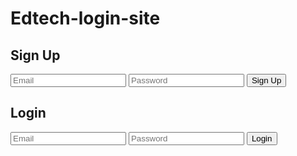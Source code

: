 # Edtech-login-site
<!DOCTYPE html>
<html>
<head>
  <title>Login / Signup</title>
</head>
<body>
  <h2>Sign Up</h2>
  <input id="signup-email" type="email" placeholder="Email" />
  <input id="signup-password" type="password" placeholder="Password" />
  <button onclick="signUp()">Sign Up</button>

  <h2>Login</h2>
  <input id="login-email" type="email" placeholder="Email" />
  <input id="login-password" type="password" placeholder="Password" />
  <button onclick="logIn()">Login</button>

  <p id="message"></p>

  <!-- Firebase JS SDK -->
  <script src="https://www.gstatic.com/firebasejs/10.4.0/firebase-app-compat.js"></script>
  <script src="https://www.gstatic.com/firebasejs/10.4.0/firebase-auth-compat.js"></script>

  <script>
    // Your web app's Firebase configuration
const firebaseConfig = {
  apiKey: "AIzaSyAWbY94YIYW-mwOdQaDJ9_DE3cqwGTM-4g",
  authDomain: "login-for-the-edtech.firebaseapp.com",
  projectId: "login-for-the-edtech",
  storageBucket: "login-for-the-edtech.firebasestorage.app",
  messagingSenderId: "251701827822",
  appId: "1:251701827822:web:6edcf8f99c63d6fe143bff"
};

// Initialize Firebase
const app = initializeApp(firebaseConfig);

    firebase.initializeApp(firebaseConfig);
    const auth = firebase.auth();

    function signUp() {
      const email = document.getElementById('signup-email').value;
      const password = document.getElementById('signup-password').value;
      auth.createUserWithEmailAndPassword(email, password)
        .then(() => {
          document.getElementById('message').innerText = 'Signup successful!';
        })
        .catch(error => {
          document.getElementById('message').innerText = error.message;
        });
    }

    function logIn() {
      const email = document.getElementById('login-email').value;
      const password = document.getElementById('login-password').value;
      auth.signInWithEmailAndPassword(email, password)
        .then(() => {
          document.getElementById('message').innerText = 'Login successful!';
        })
        .catch(error => {
          document.getElementById('message').innerText = error.message;
        });
    }
  </script>
</body>
</html>
